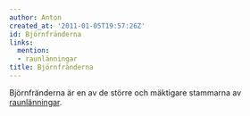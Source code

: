 ```yaml
---
author: Anton
created_at: '2011-01-05T19:57:26Z'
id: Björnfränderna
links:
  mention:
  - raunlänningar
title: Björnfränderna
---
```


Björnfränderna är en av de större och mäktigare stammarna av [raunlänningar].

  [raunlänningar]: raunlänningar

